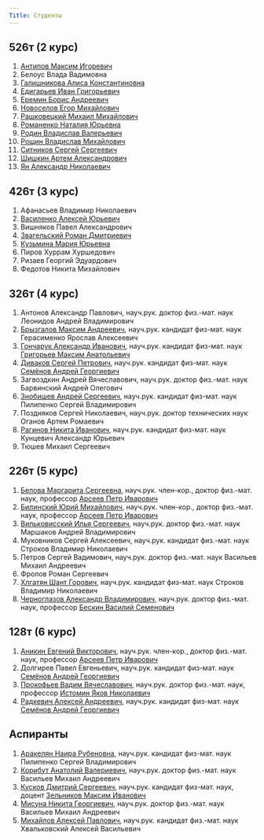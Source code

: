 ```yaml
---
Title: Студенты
---
```


## 526т (2 курс)
1. [Антипов Максим Игоревич](mailto:maksim.antipov.97@mail.ru "E-mail: maksim.antipov.97@mail.ru")
2. Белоус Влада Вадимовна
3. [Галишникова Алиса Константиновна](mailto:alice19832@gmail.com "E-mail: alice19832@gmail.com")
4. [Едигарьев Иван Григорьевич](mailto:edigaryev.ig@phystech.edu "E-mail: edigaryev.ig@phystech.edu")
5. [Еремин Борис Андреевич](mailto:ereminbonisru@yandex.ru "E-mail: ereminbonisru@yandex.ru")
6. [Новоселов Егор Михайлович](mailto:novoselovegor@gmail.com "E-mail: novoselovegor@gmail.com")
7. [Рашковецкий Михаил Михайлович](mailto:rashkovetskiy.mm@phystech.edu "E-mail: rashkovetskiy.mm@phystech.edu")
8. [Романенко Наталия Юрьевна](mailto:rmtasha@yandex.ru "E-mail: rmtasha@yandex.ru")
9. [Родин Владислав Валерьевич](mailto:rodin.vv@phystech.edu "E-mail: rodin.vv@phystech.edu")
10. [Рощин Владислав Михайлович](mailto:rpqshniki@gmail.com "E-mail: rpqshniki@gmail.com")
11. [Ситников Сергей Сергеевич](mailto:mailtosergeysitnikov@yandex.ru "E-mail: mailtosergeysitnikov@yandex.ru")
12. [Шишкин Артем Александрович](mailto:artem.shishkin@phystech.edu "E-mail: artem.shishkin@phystech.edu")
13. [Ян Александр Николаевич](mailto:caiiiarh@gmail.com "E-mail: caiiiarh@gmail.com")

## 426т (3 курс)
1. Афанасьев Владимир Николаевич
2. [Василенко Алексей Юрьевич](mailto:vasilex@mail.ru "E-mail: vasilex@mail.ru")
3. Вишняков Павел Александрович
4. [Звагельский Роман Дмитриевич](mailto:superznatok@gmail.com "E-mail: superznatok@gmail.com")
5. [Кузьмина Мария Юрьевна](mailto:kuzmina_maria@inbox.ru "E-mail: kuzmina_maria@inbox.ru")
6. Пиров Хуррам Хуршедович
7. Ризаев Георгий Эдуардович
8. Федотов Никита Михайлович

## 326т (4 курс)
1. Антонов Александр Павлович, науч.рук. доктор физ.-мат. наук Леонидов Андрей Владимирович
2. [Брызгалов Максим Андреевич](mailto:maximumbrv@yandex.ru "E-mail: maximumbrv@yandex.ru"), науч.рук. кандидат физ-мат. наук Герасименко Ярослав Алексеевич
3. [Гончарук Александр Иванович](mailto:goncharuk@phystech.edu "E-mail: goncharuk@phystech.edu"), науч.рук. кандидат физ-мат. наук [Григорьев Максим Анатольевич](%base_url%?people%2Ftutors%2Fgrigoryev.ma)
4. [Диваков Сергей Петрович](mailto:div.gerge@gmail.com "E-mail: div.gerge@gmail.com"), науч.рук. кандидат физ-мат. наук [Семёнов Андрей Георгиевич](%base_url%?people%2Ftutors%2Fsemenov.ag)
5. Загвоздкин Андрей Вячеславович, науч.рук. доктор физ.-мат. наук Барвинский Андрей Олегович
6. [Знобишев Андрей Сергеевич](mailto:znobish353@rambler.ru "E-mail: znobish353@rambler.ru"), науч.рук. кандидат физ-мат. наук Пилипенко Сергей Владимирович
8. Поздняков Сергей Николаевич, науч.рук. доктор технических наук Оганов Артем Ромаевич
9. [Рагинов Никита Иванович](mailto:raginov-n@yandex.ru "E-mail: raginov-n@yandex.ru"), науч.рук. кандидат физ-мат. наук Кунцевич Александр Юрьевич
10. Тюшев Михаил Сергеевич

## 226т (5 курс)
1. [Белова Маргарита Сергеевна](mailto:belova.margarita11@gmail.com "E-mail: belova.margarita11@gmail.com"), науч.рук. член-кор., доктор физ.-мат. наук, профессор [Арсеев Петр Иварович](%base_url%?people%2Ftutors%2Farseev.pi)
2. [Билинский Юрий Михайлович](mailto:nelogan@yandex.ru "E-mail: nelogan@yandex.ru"), науч.рук. член-кор., доктор физ.-мат. наук, профессор [Арсеев Петр Иварович](%base_url%?people%2Ftutors%2Farseev.pi)
3. [Вильковисский Илья Сергеевич](mailto:reminguk@gmail.com "E-mail: reminguk@gmail.com"), науч.рук. доктор физ.-мат. наук Маршаков Андрей Владимирович
4. Муковников Сергей Алексеевич, науч.рук. кандидат физ.-мат. наук Строков Владимир Николаевич
5. Петров Сергей Вадимович, науч.рук. доктор физ.-мат. наук Васильев Михаил Андреевич
6. Фролов Роман Сергеевич
7. [Хлгатян Шант Горович](mailto:khlghatyanshant@gmail.com "E-mail: khlghatyanshant@gmail.com"), науч.рук. кандидат физ-мат. наук Строков Владимир Николаевич
8. [Черноглазов Александр Владимирович](mailto:chernoglazov_aleksandr@mail.ru "E-mail: chernoglazov_aleksandr@mail.ru"), науч.рук. доктор физ.-мат. наук, профессор [Бескин Василий Семенович](%base_url%?people%2Ftutors%2Fbeskin.vs)

## 128т (6 курс)
1. [Аникин Евгений Викторович](mailto:evg.anikin@mail.ru "E-mail: evg.anikin@mail.ru"), науч.рук. член-кор., доктор физ.-мат. наук, профессор [Арсеев Петр Иварович](%base_url%?people%2Ftutors%2Farseev.pi)
2. Долгирев Павел Евгеньевич, науч.рук. кандидат физ-мат. наук [Семёнов Андрей Георгиевич](%base_url%?people%2Ftutors%2Fsemenov.ag)
3. [Прокофьев Вадим Вячеславович](mailto:lopata94@yandex.ru "E-mail: lopata94@yandex.ru"), науч.рук. доктор физ.-мат. наук, профессор [Истомин Яков Николаевич](%base_url%?people%2Ftutors%2Fistomin.yn)
4. [Радкевич Алексей Андреевич](mailto:10radkeih@mail.ru "E-mail: 10radkeih@mail.ru"), науч.рук. кандидат физ-мат. наук [Семёнов Андрей Георгиевич](%base_url%?people%2Ftutors%2Fsemenov.ag)

## Аспиранты
1. [Аракелян Наира Рубеновна](mailto:n.rubenovna@mail.ru "E-mail: n.rubenovna@mail.ru"), науч.рук. кандидат физ-мат. наук Пилипенко Сергей Владимирович
2. [Корибут Анатолий Валериевич](mailto:akoribut@gmail.com "E-mail: akoribut@gmail.com"), науч.рук. доктор физ.-мат. наук Васильев Михаил Андреевич
3. [Кусков Дмитрий Сергеевич](mailto:dimankuskov@gmail.com "E-mail: dimankuskov@gmail.com"), науч.рук. кандидат физ-мат. наук, доцент [Зельников Максим Иванович](%base_url%?people%2Ftutors%2Fzelnikov.mi)
4. [Мисуна Никита Георгиевич](mailto:migeo@bk.ru "E-mail: migeo@bk.ru"), науч.рук. доктор физ.-мат. наук Васильев Михаил Андреевич
5. [Михайлов Алексей Павлович](mailto:a.p.mikhaylov@gmail.com "E-mail: a.p.mikhaylov@gmail.com"), науч.рук. кандидат физ.-мат. наук Хвальковский Алексей Васильевич

